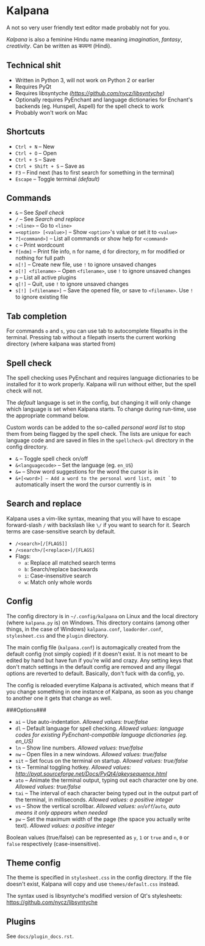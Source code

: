 ﻿Kalpana
=======

A not so very user friendly text editor made probably not for you.

*Kalpana* is also a feminine Hindu name meaning *imagination*, *fantasy*, *creativity*. Can be written as  कल्पना (Hindi).


Technical shit
--------------
* Written in Python 3, will not work on Python 2 or earlier
* Requires PyQt
* Requires libsyntyche *(https://github.com/nycz/libsyntyche)*
* Optionally requires PyEnchant and language dictionaries for Enchant's backends (eg. Hunspell, Aspell) for the spell check to work
* Probably won't work on Mac


Shortcuts
-------------------
* `Ctrl + N` – New
* `Ctrl + O` – Open
* `Ctrl + S` – Save
* `Ctrl + Shift + S` – Save as
* `F3` – Find next (has to first search for something in the terminal)
* `Escape` – Toggle terminal *(default)*


Commands
--------
* `&` – See *Spell check*
* `/` – See *Search and replace*
* `:<line>` – Go to `<line>`
* `=<option> [<value>]` – Show `<option>`'s value or set it to `<value>`
* `?[<command>]` – List all commands or show help for `<command>`
* `c` – Print wordcount
* `f[ndm]` – Print file info, n for name, d for directory, m for modified or nothing for full path
* `n[!]` – Create new file, use `!` to ignore unsaved changes
* `o[!] <filename>` – Open `<filename>`, use `!` to ignore unsaved changes
* `p` – List all active plugins
* `q[!]` – Quit, use `!` to ignore unsaved changes
* `s[!] [<filename>]` – Save the opened file, or save to `<filename>`. Use `!` to ignore existing file


Tab completion
--------------
For commands `o` and `s`, you can use tab to autocomplete filepaths in the terminal. Pressing tab without a filepath inserts the current working directory (where kalpana was started from)


Spell check
-----------
The spell checking uses PyEnchant and requires language dictionaries to be installed for it to work properly. Kalpana will run without either, but the spell check will not.

The *default* language is set in the config, but changing it will only change which language is set when Kalpana starts. To change during run-time, use the appropriate command below.

Custom words can be added to the so-called *personal word list* to stop them from being flagged by the spell check. The lists are unique for each language code and are saved in files in the `spellcheck-pwl` directory in the config directory.

* `&` – Toggle spell check on/off
* `&<languagecode>` – Set the language (eg. `en_US`)
* `&=` – Show word suggestions for the word the cursor is in
* `&+[<word>] – Add a word to the personal word list, omit `<word>` to automatically insert the word the cursor currently is in


Search and replace
------------------
Kalpana uses a vim-like syntax, meaning that you will have to escape forward-slash `/` with backslash like `\/` if you want to search for it. Search terms are case-sensitive search by default.

* `/<search>[/[FLAGS]]`
* `/<search>/[<replace>]/[FLAGS]`
* Flags:
    * `a`: Replace all matched search terms
    * `b`: Search/replace backwards
    * `i`: Case-insensitive search
    * `w`: Match only whole words


Config
------
The config directory is in `~/.config/kalpana` on Linux and the local directory (where `kalpana.py` is) on Windows. This directory contains (among other things, in the case of Windows) `kalpana.conf`, `loadorder.conf`, `stylesheet.css` and the `plugin` directory.

The main config file (`kalpana.conf`) is automagically created from the default config (not simply copied) if it doesn't exist. It is not meant to be edited by hand but have fun if you're wild and crazy. Any setting keys that don't match settings in the default config are removed and any illegal options are reverted to default. Basically, don't fuck with da config, yo.

The config is reloaded everytime Kalpana is activated, which means that if you change something in one instance of Kalpana, as soon as you change to another one it gets that change as well.

###Options###
* `ai` – Use auto-indentation. *Allowed values: true/false*
* `dl` – Default language for spell checking. *Allowed values: language codes for existing PyEnchant-compatible language dictionaries (eg. en_US)*
* `ln` – Show line numbers. *Allowed values: true/false*
* `nw` – Open files in a new windows. *Allowed values: true/false*
* `sit` – Set focus on the terminal on startup. *Allowed values: true/false*
* `tk` – Terminal toggling hotkey. *Allowed values: http://pyqt.sourceforge.net/Docs/PyQt4/qkeysequence.html*
* `ato` – Animate the terminal output, typing out each character one by one. *Allowed values: true/false*
* `tai` – The interval of each character being typed out in the output part of the terminal, in milliseconds. *Allowed values: a positive integer*
* `vs` – Show the vertical scrollbar. *Allowed values: `on`/`off`/`auto`, auto means it only appears when needed*
* `pw` – Set the maximum width of the page (the space you actually write text). *Allowed values: a positive integer*

Boolean values (true/false) can be represented as `y`, `1` or `true` and `n`, `0` or `false` respectively (case-insensitive).


Theme config
------------
The theme is specified in `stylesheet.css` in the config directory. If the file doesn't exist, Kalpana will copy and use `themes/default.css` instead.

The syntax used is libsyntyche's modified version of Qt's stylesheets:
https://github.com/nycz/libsyntyche


Plugins
-------
See `docs/plugin_docs.rst`.
